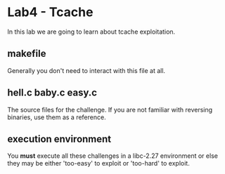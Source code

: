 # Lab4 - Tcache

In this lab we are going to learn about tcache exploitation.

## makefile
Generally you don't need to interact with this file at all.

## hell.c baby.c easy.c
The source files for the challenge. If you are not familiar with reversing binaries, use them as a reference.

## execution environment
You **must** execute all these challenges in a libc-2.27 environment or else they may be either 'too-easy' to exploit or 'too-hard' to exploit.